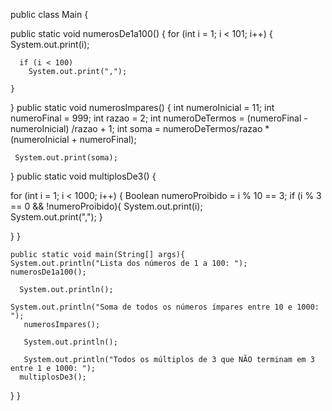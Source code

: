 public class Main {

   public static void numerosDe1a100() {
    for (int i = 1; i < 101; i++) {
    System.out.print(i);
      
      if (i < 100)
        System.out.print(",");
        
    }
  }
  public static void numerosImpares() {
    int numeroInicial = 11;
    int numeroFinal = 999;
    int razao = 2;
    int numeroDeTermos = (numeroFinal - numeroInicial) /razao + 1;
    int soma = numeroDeTermos/razao * (numeroInicial + numeroFinal);

     System.out.print(soma);
    


  }
  public static void multiplosDe3() {
   
 for (int i = 1; i < 1000; i++) {
  Boolean numeroProibido = i % 10 == 3; 
    if (i % 3 == 0 && !numeroProibido){
      System.out.print(i);  
     System.out.print(",");
    }

   
 }
 }
 

   
    

    
    public static void main(String[] args){
    System.out.println("Lista dos números de 1 a 100: ");
    numerosDe1a100();
      
      System.out.println();
      
    System.out.println("Soma de todos os números ímpares entre 10 e 1000: ");
       numerosImpares();
      
       System.out.println();
      
       System.out.println("Todos os múltiplos de 3 que NÃO terminam em 3 entre 1 e 1000: ");
      multiplosDe3();
      
      
  }
}
